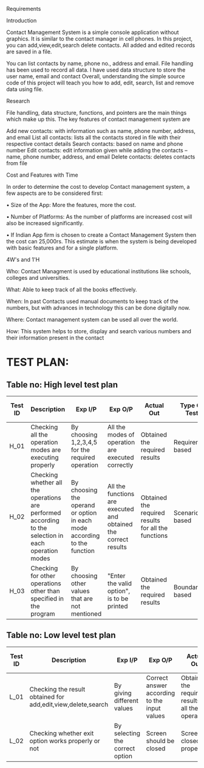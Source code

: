Requirements

Introduction

Contact Management System is a simple console application without graphics. It is similar to the contact manager in cell phones. In this  project, you can add,view,edit,search
delete contacts. All added and edited records are saved in a file.

You can list contacts by name, phone no., address and email. File handling has been used to record all data. I have used data structure to store the user name, email and contact 
Overall, understanding the simple source code of this project will teach you how to add, edit, search, list and remove data using file.

Research

File handling, data structure, functions, and pointers are the main things which make up this. The key features of contact management system are

Add new contacts: with information such as name, phone number, address, and email
List all contacts: lists all the contacts stored in file with their respective contact details
Search contacts: based on name and phone number
Edit contacts: edit information given while adding the contacts – name, phone number, address, and email
Delete contacts: deletes contacts from file

Cost and Features with Time

In order to determine the cost to develop Contact management system, a few aspects are to be considered first:

• Size of the App: More the features, more the cost.

• Number of Platforms: As the number of platforms are increased cost will also be increased significantly.

• If Indian App firm is chosen to create a Contact Management System then the cost can 25,000rs. 
 This estimate is when the system is being developed with basic features and for a single platform.

4W's and 1'H

Who:
Contact Managment is used by educational institutions like schools, colleges and universities.

What:
Able to keep track of all the books effectively.

When:
In past Contacts used manual documents to keep track of the numbers, but with advances in technology this can be done digitally now.

Where:
Contact management system can be used all over the world.

How:
This system helps to store, display and search various  numbers and their information present in the contact

# TEST PLAN:

## Table no: High level test plan

| **Test ID** | **Description**                                              | **Exp I/P** | **Exp O/P** | **Actual Out** |**Type Of Test**  |**Pass or fail**| 
|-------------|--------------------------------------------------------------|------------|-------------|----------------|------------------|-----------------|
|  H_01       |Checking all the operation modes are executing properly |  By choosing 1,2,3,4,5 for the required operation| All the modes of operation are executed correctly|Obtained the required results|Requirement based |Pass|
|  H_02       |Checking whether all the operations are performed according to the selection in each operation modes| By choosing the operand or option in each mode according to the function  | All the functions are executed and obtained the correct results |Obtained the required results for all the functions|Scenario based    |Pass |
|  H_03       |Checking for other operations other than specified in the program|  By choosing other values that are not mentioned| "Enter the valid option", is to be printed|Obtained the required results|Boundary based    |Pass |

## Table no: Low level test plan

| **Test ID** | **Description**                                              | **Exp I/P** | **Exp O/P** | **Actual Out** |**Type Of Test**  |**Pass or fail**| 
|-------------|--------------------------------------------------------------|------------|-------------|----------------|------------------|-----------------|
|  L_01       |Checking the result obtained for add,edit,view,delete,search  |    By giving different values| Correct answer according to the input values |Obtained the required results for all the operations|Requirement based    |Pass |
|  L_02       |Checking whether exit option works properly or not  |    By selecting the correct option| Screen should be closed  |Screen closed properly |Scenario based    |Pass|

